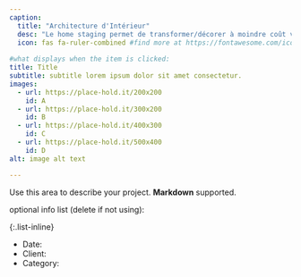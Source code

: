 ```yaml
---
caption:
  title: "Architecture d'Intérieur"
  desc: "Le home staging permet de transformer/décorer à moindre coût votre logement. Il n’y a aucun changement concernant les murs et la structure architectural. On déplace le mobilier, on décore, on peint, on accessoirise."
  icon: fas fa-ruler-combined #find more at https://fontawesome.com/icons
  
#what displays when the item is clicked:
title: Title
subtitle: subtitle lorem ipsum dolor sit amet consectetur.
images:
  - url: https://place-hold.it/200x200
    id: A
  - url: https://place-hold.it/300x200
    id: B
  - url: https://place-hold.it/400x300
    id: C
  - url: https://place-hold.it/500x400
    id: D
alt: image alt text

---
```

Use this area to describe your project. **Markdown** supported.

optional info list (delete if not using):

{:.list-inline} 
- Date: 
- Client: 
- Category: 

